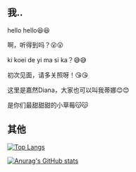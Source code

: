 ## 我..
hello hello😆😆

啊，听得到吗？😮😮

ki koei de yi ma si ka？😅😅

初次见面，请多关照呀！😘😘

这里是嘉然Diana，大家也可以叫我蒂娜😊😊

是你们最甜甜甜的小草莓😽😽

## 其他

[![Top Langs](https://github-readme-stats.vercel.app/api/top-langs/?username=widayn&layout=compact)](https://github.com/anuraghazra/github-readme-stats)

[![Anurag's GitHub stats](https://github-readme-stats.vercel.app/api?username=widayn)](https://github.com/anuraghazra/github-readme-stats)
